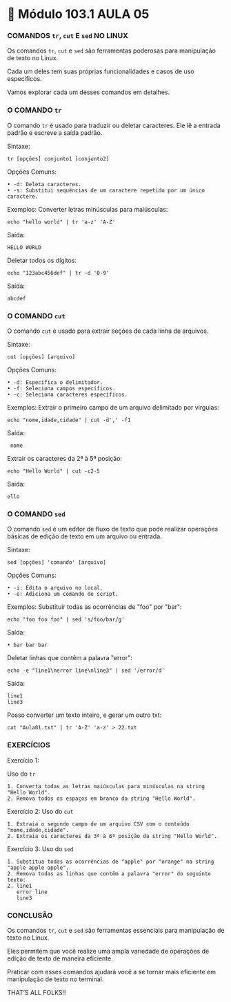 ﻿# 🐧 Módulo 103.1 AULA 05

### COMANDOS `tr`, `cut` E `sed` NO LINUX

Os comandos `tr`, `cut` e `sed` são ferramentas poderosas para manipulação de texto no Linux. 

Cada um deles tem suas próprias funcionalidades e casos de uso específicos. 

Vamos explorar cada um desses comandos em detalhes.

### O COMANDO `tr`

O comando `tr` é usado para traduzir ou deletar caracteres. Ele lê a entrada padrão e escreve a saída padrão.

Sintaxe:

    tr [opções] conjunto1 [conjunto2]

Opções Comuns:

    • -d: Deleta caracteres. 
    • -s: Substitui sequências de um caractere repetido por um único caractere. 

Exemplos: Converter letras minúsculas para maiúsculas:

    echo "hello world" | tr 'a-z' 'A-Z'

Saída:

    HELLO WORLD

Deletar todos os dígitos:

    echo "123abc456def" | tr -d '0-9'

Saída:

    abcdef

### O COMANDO `cut`

O comando `cut` é usado para extrair seções de cada linha de arquivos.

Sintaxe:

    cut [opções] [arquivo]

Opções Comuns:

    • -d: Especifica o delimitador. 
    • -f: Seleciona campos específicos. 
    • -c: Seleciona caracteres específicos. 

Exemplos: Extrair o primeiro campo de um arquivo delimitado por vírgulas:

    echo "nome,idade,cidade" | cut -d',' -f1

Saída:

     nome

Extrair os caracteres da 2ª à 5ª posição:

    echo "Hello World" | cut -c2-5

Saída:

    ello

### O COMANDO `sed`

O comando `sed` é um editor de fluxo de texto que pode realizar operações básicas de edição de texto em um arquivo ou entrada.

Sintaxe:

    sed [opções] 'comando' [arquivo]

Opções Comuns:

    • -i: Edita o arquivo no local. 
    • -e: Adiciona um comando de script. 

Exemplos: Substituir todas as ocorrências de "foo" por "bar":

    echo "foo foo foo" | sed 's/foo/bar/g'

Saída:

    • bar bar bar

Deletar linhas que contêm a palavra "error":

    echo -e "line1\nerror line\nline3" | sed '/error/d'

Saída:

    line1
    line3

Posso converter um texto inteiro, e gerar um outro txt:

    cat "Aula01.txt" | tr 'A-Z' 'a-z' > 22.txt



### EXERCÍCIOS

Exercício 1: 

Uso do `tr`

    1. Converta todas as letras maiúsculas para minúsculas na string "Hello World". 
    2. Remova todos os espaços em branco da string "Hello World". 

Exercício 2: Uso do `cut`

    1. Extraia o segundo campo de um arquivo CSV com o conteúdo "nome,idade,cidade". 
    2. Extraia os caracteres da 3ª à 6ª posição da string "Hello World". 

Exercício 3: Uso do `sed`

    1. Substitua todas as ocorrências de "apple" por "orange" na string "apple apple apple".
    2. Remova todas as linhas que contêm a palavra "error" do seguinte texto:
    2. line1
       error line
       line3

### CONCLUSÃO

Os comandos `tr`, `cut` e `sed` são ferramentas essenciais para manipulação de texto no Linux. 

Eles permitem que você realize uma ampla variedade de operações de edição de texto de maneira eficiente. 

Praticar com esses comandos ajudará você a se tornar mais eficiente em manipulação de texto no terminal.


THAT’S ALL FOLKS!!
